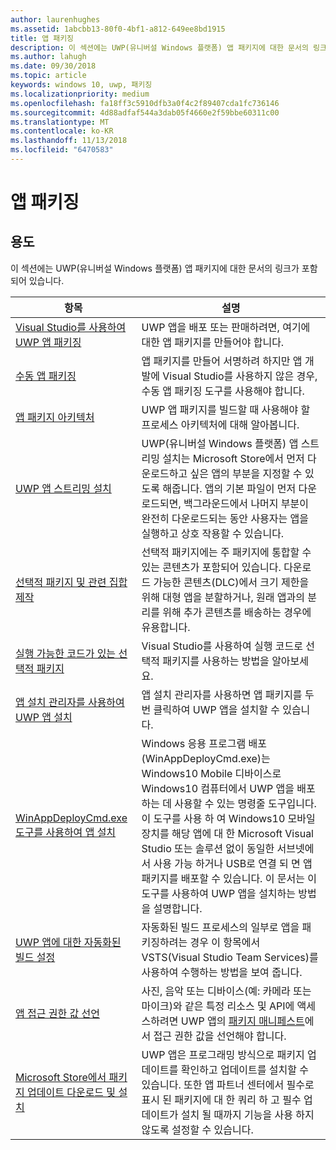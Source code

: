 ```yaml
---
author: laurenhughes
ms.assetid: 1abcbb13-80f0-4bf1-a812-649ee8bd1915
title: 앱 패키징
description: 이 섹션에는 UWP(유니버설 Windows 플랫폼) 앱 패키지에 대한 문서의 링크가 포함되어 있습니다.
ms.author: lahugh
ms.date: 09/30/2018
ms.topic: article
keywords: windows 10, uwp, 패키징
ms.localizationpriority: medium
ms.openlocfilehash: fa18ff3c5910dfb3a0f4c2f89407cda1fc736146
ms.sourcegitcommit: 4d88adfaf544a3dab05f4660e2f59bbe60311c00
ms.translationtype: MT
ms.contentlocale: ko-KR
ms.lasthandoff: 11/13/2018
ms.locfileid: "6470583"
---
```

# <a name="packaging-apps"></a>앱 패키징


## <a name="purpose"></a>용도

이 섹션에는 UWP(유니버설 Windows 플랫폼) 앱 패키지에 대한 문서의 링크가 포함되어 있습니다.

| 항목 | 설명 |
|-------|-------------|
| [Visual Studio를 사용하여 UWP 앱 패키징](packaging-uwp-apps.md) | UWP 앱을 배포 또는 판매하려면, 여기에 대한 앱 패키지를 만들어야 합니다. |
| [수동 앱 패키징](manual-packaging-root.md) | 앱 패키지를 만들어 서명하려 하지만 앱 개발에 Visual Studio를 사용하지 않은 경우, 수동 앱 패키징 도구를 사용해야 합니다. |
| [앱 패키지 아키텍처](device-architecture.md) | UWP 앱 패키지를 빌드할 때 사용해야 할 프로세스 아키텍처에 대해 알아봅니다. |
| [UWP 앱 스트리밍 설치](streaming-install.md) | UWP(유니버설 Windows 플랫폼) 앱 스트리밍 설치는 Microsoft Store에서 먼저 다운로드하고 싶은 앱의 부분을 지정할 수 있도록 해줍니다. 앱의 기본 파일이 먼저 다운로드되면, 백그라운드에서 나머지 부분이 완전히 다운로드되는 동안 사용자는 앱을 실행하고 상호 작용할 수 있습니다. |
| [선택적 패키지 및 관련 집합 제작](optional-packages.md) | 선택적 패키지에는 주 패키지에 통합할 수 있는 콘텐츠가 포함되어 있습니다. 다운로드 가능한 콘텐츠(DLC)에서 크기 제한을 위해 대형 앱을 분할하거나, 원래 앱과의 분리를 위해 추가 콘텐츠를 배송하는 경우에 유용합니다. |
| [실행 가능한 코드가 있는 선택적 패키지](optional-packages-with-executable-code.md) | Visual Studio를 사용하여 실행 코드로 선택적 패키지를 사용하는 방법을 알아보세요. |
| [앱 설치 관리자를 사용하여 UWP 앱 설치](appinstaller-root.md) | 앱 설치 관리자를 사용하면 앱 패키지를 두 번 클릭하여 UWP 앱을 설치할 수 있습니다. |
| [WinAppDeployCmd.exe 도구를 사용하여 앱 설치](install-universal-windows-apps-with-the-winappdeploycmd-tool.md) | Windows 응용 프로그램 배포 (WinAppDeployCmd.exe)는 Windows10 Mobile 디바이스로 Windows10 컴퓨터에서 UWP 앱을 배포 하는 데 사용할 수 있는 명령줄 도구입니다. 이 도구를 사용 하 여 Windows10 모바일 장치를 해당 앱에 대 한 Microsoft Visual Studio 또는 솔루션 없이 동일한 서브넷에서 사용 가능 하거나 USB로 연결 되 면 앱 패키지를 배포할 수 있습니다. 이 문서는 이 도구를 사용하여 UWP 앱을 설치하는 방법을 설명합니다. |
| [UWP 앱에 대한 자동화된 빌드 설정](auto-build-package-uwp-apps.md) | 자동화된 빌드 프로세스의 일부로 앱을 패키징하려는 경우 이 항목에서 VSTS(Visual Studio Team Services)를 사용하여 수행하는 방법을 보여 줍니다. |
| [앱 접근 권한 값 선언](app-capability-declarations.md) | 사진, 음악 또는 디바이스(예: 카메라 또는 마이크)와 같은 특정 리소스 및 API에 액세스하려면 UWP 앱의 [패키지 매니페스트](https://msdn.microsoft.com/library/windows/apps/BR211474)에서 접근 권한 값을 선언해야 합니다. |
| [Microsoft Store에서 패키지 업데이트 다운로드 및 설치](self-install-package-updates.md) | UWP 앱은 프로그래밍 방식으로 패키지 업데이트를 확인하고 업데이트를 설치할 수 있습니다. 또한 앱 파트너 센터에서 필수로 표시 된 패키지에 대 한 쿼리 하 고 필수 업데이트가 설치 될 때까지 기능을 사용 하지 않도록 설정할 수 있습니다.  |
